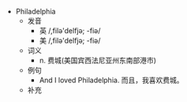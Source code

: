 - Philadelphia
  - 发音
    - 英 /,filə'delfjə; -fiə/
    - 美 /,filə'delfjə; -fiə/
  - 词义
    - n. 费城(美国宾西法尼亚州东南部港市)
  - 例句
    - And I loved Philadelphia. 而且，我喜欢费城。
  - 补充